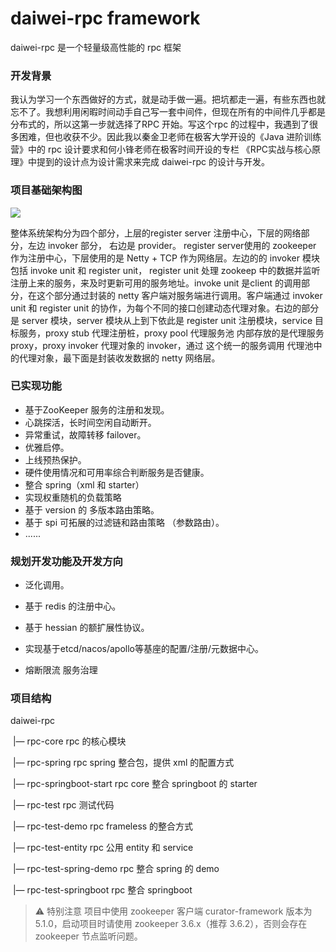# daiwei-rpc framework

daiwei-rpc 是一个轻量级高性能的 rpc 框架

### 开发背景

我认为学习一个东西做好的方式，就是动手做一遍。把坑都走一遍，有些东西也就忘不了。我想利用闲暇时间动手自己写一套中间件，但现在所有的中间件几乎都是分布式的，所以这第一步就选择了RPC 开始。写这个rpc 的过程中，我遇到了很多困难，但也收获不少。因此我以秦金卫老师在极客大学开设的《Java 进阶训练营》中的 rpc 设计要求和何小锋老师在极客时间开设的专栏 《RPC实战与核心原理》中提到的设计点为设计需求来完成 daiwei-rpc 的设计与开发。 

### 项目基础架构图

![](https://gitee.com/realDaiwei/img/raw/master/20210503182853.png)



整体系统架构分为四个部分，上层的register server 注册中心，下层的网络部分，左边 invoker 部分， 右边是 provider。 register server使用的 zookeeper 作为注册中心，下层使用的是 Netty + TCP 作为网络层。左边的的 invoker 模块 包括 invoke unit 和 register unit， register unit 处理 zookeep 中的数据并监听注册上来的服务，来及时更新可用的服务地址。invoke unit 是client 的调用部分，在这个部分通过封装的 netty 客户端对服务端进行调用。客户端通过 invoker unit 和 register unit 的协作，为每个不同的接口创建动态代理对象。右边的部分是 server 模块，server 模块从上到下依此是 register unit 注册模块，service 目标服务，proxy stub 代理注册桩，proxy pool 代理服务池 内部存放的是代理服务 proxy，proxy invoker 代理对象的 invoker，通过 这个统一的服务调用 代理池中的代理对象，最下面是封装收发数据的 netty 网络层。 

### 已实现功能

+ 基于ZooKeeper 服务的注册和发现。
+ 心跳探活，长时间空闲自动断开。
+ 异常重试，故障转移 failover。
+ 优雅启停。
+ 上线预热保护。
+ 硬件使用情况和可用率综合判断服务是否健康。
+ 整合 spring（xml 和 starter）
+ 实现权重随机的负载策略
+ 基于 version 的 多版本路由策略。
+ 基于 spi 可拓展的过滤链和路由策略 （参数路由）。
+ ......

### 规划开发功能及开发方向

+ 泛化调用。

+ 基于 redis 的注册中心。

+ 基于 hessian 的额扩展性协议。
+ 实现基于etcd/nacos/apollo等基座的配置/注册/元数据中心。
+ 熔断限流 服务治理

### 项目结构

daiwei-rpc

​	|— rpc-core  		rpc 的核心模块 

​    |— rpc-spring 	  rpc spring 整合包，提供 xml 的配置方式

​    |— rpc-springboot-start 	rpc core 整合 springboot 的 starter 

​	|— rpc-test 			rpc 测试代码

​		|— rpc-test-demo    rpc frameless 的整合方式

​		|— rpc-test-entity    rpc 公用 entity 和 service

​		|— rpc-test-spring-demo 	rpc 整合 spring 的 demo

​		|— rpc-test-springboot        rpc 整合 springboot

> ⚠️  特别注意 项目中使用 zookeeper 客户端  curator-framework 版本为 5.1.0，启动项目时请使用 zookeeper 3.6.x（推荐 3.6.2），否则会存在zookeeper 节点监听问题。

